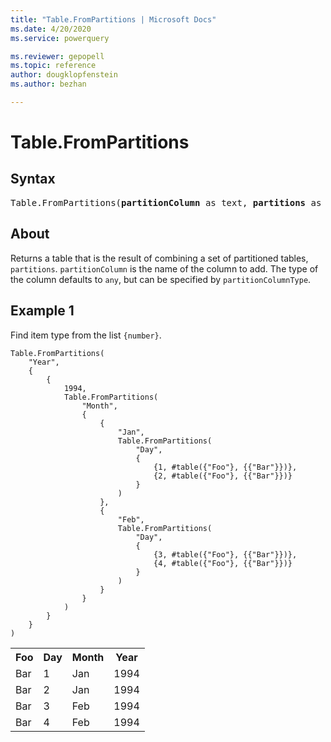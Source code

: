 ```yaml
---
title: "Table.FromPartitions | Microsoft Docs"
ms.date: 4/20/2020
ms.service: powerquery

ms.reviewer: gepopell
ms.topic: reference
author: dougklopfenstein
ms.author: bezhan

---
```

# Table.FromPartitions

## Syntax

<pre>
Table.FromPartitions(<b>partitionColumn</b> as text, <b>partitions</b> as list, optional <b>partitionColumnType</b> as nullable type) as table 
</pre>
  
## About  
Returns a table that is the result of combining a set of partitioned tables, `partitions`. `partitionColumn` is the name of the column to add. The type of the column defaults to `any`, but can be specified by `partitionColumnType`.

## Example 1
Find item type from the list `{number}`.

```powerquery-m
Table.FromPartitions(
    "Year",
    {
        {
            1994,
            Table.FromPartitions(
                "Month",
                {
                    {
                        "Jan",
                        Table.FromPartitions(
                            "Day",
                            {
                                {1, #table({"Foo"}, {{"Bar"}})},
                                {2, #table({"Foo"}, {{"Bar"}})}
                            }
                        )
                    },
                    {
                        "Feb",
                        Table.FromPartitions(
                            "Day",
                            {
                                {3, #table({"Foo"}, {{"Bar"}})},
                                {4, #table({"Foo"}, {{"Bar"}})}
                            }
                        )
                    }
                }
            )
        }
    }
)
```

<table> <tr> <th>Foo</th> <th>Day</th> <th>Month</th> <th>Year</th> </tr> <tr> <td>Bar</td> <td>1</td> <td>Jan</td> <td>1994</td> </tr> <tr> <td>Bar</td> <td>2</td> <td>Jan</td> <td>1994</td> </tr> <tr> <td>Bar</td> <td>3</td> <td>Feb</td> <td>1994</td> </tr> <tr> <td>Bar</td> <td>4</td> <td>Feb</td> <td>1994</td> </tr> </table>
